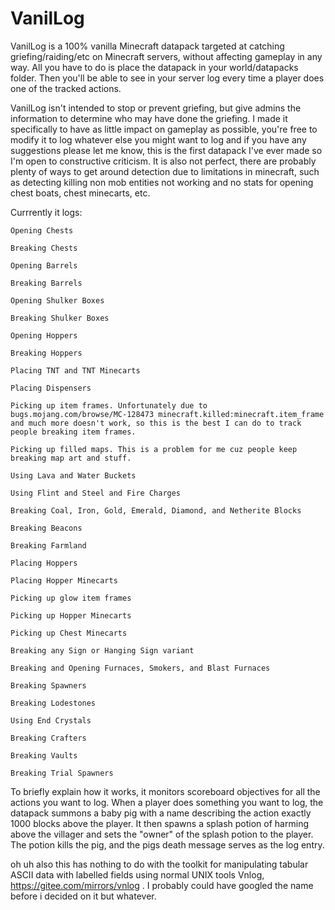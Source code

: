 # VanilLog
VanilLog is a 100% vanilla Minecraft datapack targeted at catching griefing/raiding/etc on Minecraft servers, without affecting gameplay in any way. All you have to do is place the datapack in your world/datapacks folder. Then you'll be able to see in your server log every time a player does one of the tracked actions. 

VanilLog isn't intended to stop or prevent griefing, but give admins the information to determine who may have done the griefing. I made it specifically to have as little impact on gameplay as possible, you're free to modify it to log whatever else you might want to log and if you have any suggestions please let me know, this is the first datapack I've ever made so I'm open to constructive criticism. It is also not perfect, there are probably plenty of ways to get around detection due to limitations in minecraft, such as detecting killing non mob entities not working and no stats for opening chest boats, chest minecarts, etc.

Currrently it logs:

    Opening Chests
    
    Breaking Chests
    
    Opening Barrels
    
    Breaking Barrels
    
    Opening Shulker Boxes
    
    Breaking Shulker Boxes
    
    Opening Hoppers
    
    Breaking Hoppers
    
    Placing TNT and TNT Minecarts
    
    Placing Dispensers
    
    Picking up item frames. Unfortunately due to bugs.mojang.com/browse/MC-128473 minecraft.killed:minecraft.item_frame and much more doesn't work, so this is the best I can do to track people breaking item frames.
    
    Picking up filled maps. This is a problem for me cuz people keep breaking map art and stuff.
    
    Using Lava and Water Buckets
    
    Using Flint and Steel and Fire Charges
    
    Breaking Coal, Iron, Gold, Emerald, Diamond, and Netherite Blocks
    
    Breaking Beacons
    
    Breaking Farmland

    Placing Hoppers

    Placing Hopper Minecarts

    Picking up glow item frames

    Picking up Hopper Minecarts

    Picking up Chest Minecarts

    Breaking any Sign or Hanging Sign variant

    Breaking and Opening Furnaces, Smokers, and Blast Furnaces

    Breaking Spawners

    Breaking Lodestones

    Using End Crystals

    Breaking Crafters

    Breaking Vaults

    Breaking Trial Spawners

    
    
To briefly explain how it works, it monitors scoreboard objectives for all the actions you want to log. When a player does something you want to log, the datapack summons a baby pig with a name describing the action exactly 1000 blocks above the player. It then spawns a splash potion of harming above the villager and sets the "owner" of the splash potion to the player. The potion kills the pig, and the pigs death message serves as the log entry.

oh uh also this has nothing to do with the toolkit for manipulating tabular ASCII data with labelled fields using normal UNIX tools Vnlog, https://gitee.com/mirrors/vnlog . I probably could have googled the name before i decided on it but whatever.
